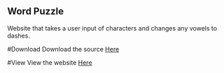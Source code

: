 ## Word Puzzle
Website that takes a user input of characters and changes any vowels to dashes.

#Download
Download the source [Here]()

#View
View the website [Here]()
